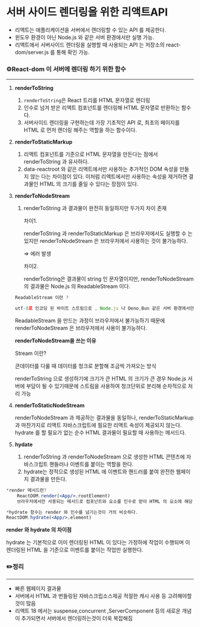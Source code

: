 # 서버 사이드 렌더링을 위한 리액트API

- 리액트는 애플리케이션을 서버에서 렌더링할 수 있는 API 를 제공한다.
- 윈도우 환경이 아닌 Node.js 와 같은 서버 환경에서만 실행 가능.
- 리액트에서 서버사이드 렌더링을 실행할 때 사용되는 API 는 저장소의 react-dom/server.js 를 통해 확인 가능.

### ⚙️React-dom 이 서버에 렌더링 하기 위한 함수

---

1. **renderToString**
   1. `renderToString`은 React 트리를 HTML 문자열로 렌더링
   2. 인수로 넘겨 받은 리액트 컴포넌트를 렌더링해 HTML 문자열로 반환하는 함수다.
   3. 서버사이드 렌더링을 구현하는데 가장 기초적인 API 로, 최초의 페이지를 HTML 로 먼저 렌더링 해주는 역할을 하는 함수이다.
2. **renderToStaticMarkup**
   1. 리액트 컴포넌트를 기준으로 HTML 문자열을 만든다는 점에서 renderToString 과 유사하다.
   2. data-reactroot 와 같은 리액트에서만 사용하는 추가적인 DOM 속성을 만들지 않는 다는 차이점이 있다. 이처럼 리액트에서만 사용하는 속성을 제거하면 결과물인 HTML 의 크기를 줄일 수 있다는 장점이 있다.
3. **renderToNodeStream**

   1. renderToString 과 결과물이 완전히 동일하지만 두가지 차이 존재

      차이1.

      renderToString 과 renderToStaticMarkup 은 브라우저에서도 실행할 수 는 있지만 renderToNodeStream 은 브라우저에서 사용하는 것이 불가능하다.

      ⇒ 에러 발생

      차이2.

      renderToString은 결과물이 string 인 문자열이지만, renderToNodeStream 의 결과물은 Node.js 의 ReadableStream 이다.

   ```jsx
   ReadableStream 이란 ?

   utf-8로 인코딩 된 바이트 스트림으로 , Node.js 나 Deno,Bun 같은 서버 환경에서만 사용할 수 있다.
   ```

   ReadableStream 을 만드는 과정이 브라우저에서 불가능하기 때문에 renderToNodeStream 은 브라우저에서 사용이 불가능하다.

   **renderToNodeStream을 쓰는 이유**

   Stream 이란?

   큰데이터를 다룰 때 데이터를 청크로 분할해 조금씩 가져오는 방식

   renderToString 으로 생성하기에 크기가 큰 HTML 의 크기가 큰 경우 Node.js 서버에 부담이 될 수 있기때문에 스트림을 사용하여 청크단위로 분리해 순차적으로 처리 가능

4. **renderToStaticNodeStream**

   renderToNodeStream 과 제공하는 결과물을 동일하나, renderToStaticMarkup 과 마찬가지로 리액트 자바스크립트에 필요한 리액트 속성이 제공되지 않는다. hydrate 를 할 필요가 없는 순수 HTML 결과물이 필요할 때 사용하는 메서드다.

5. **hydate**
   1. renderToString 과 renderToNodeStream 으로 생성한 HTML 콘텐츠에 자바스크립트 핸들러나 이벤트를 붙이는 역할을 한다.
   2. hydrate는 정적으로 생성된 HTML 에 이벤트와 핸드러를 붙여 완전한 웹페이지 결과물을 만든다.

```jsx
*render 메서드란?
	ReactDOM.render(<App/>,rootElement)
	브라우저에서만 사용되는 메서드로 컴포넌트와 요소를 인수로 받아 HTML 의 요소에 해당 컴포넌트를 렌더링하며 여기에 이벤트 핸들러를 붙이는 작업까지 한번에 수행한다.
```

```jsx
*hydrate 함수는 render 와 인수를 넘기는것이 거의 비슷하다.
ReactDOM.hydrate(<App/>,element)
```

**render 와 hydrate 의 차이점**

hydrate 는 기본적으로 이미 렌더링된 HTML 이 있다는 가정하에 작업이 수행되며 이렌더링된 HTML 을 기준으로 이벤트를 붙이는 작업만 실행한다.

### ✏️정리

---

- 빠른 웹페이지 결과물
- 서버에서 HTML 과 번들링된 자바스크립소스제공 적절한 캐시 사용 등 고려해야할것이 많음
- 리액트 18 에서는 suspense,concurrent ,ServerComponent 등의 새로운 개념이 추가되면서 서버에서 렌더링하는것이 더욱 복잡해짐
